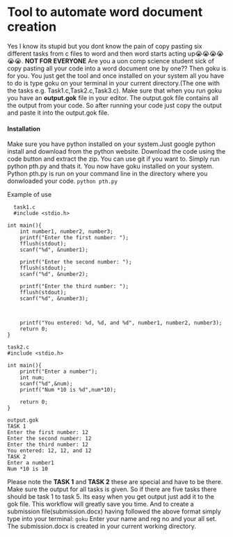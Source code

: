 # Tool to automate word document creation
Yes I know its stupid but you dont know the pain of copy pasting six different tasks from c files to word and then word starts acting up😭😭😭😭😭😭. **NOT FOR EVERYONE**
Are you a uon comp science student sick of copy pasting all your code into a word document one by one?? Then goku is for you. You just get the tool and once installed on your system
all you have to do is type goku on your terminal in your current directory.(The one with the tasks e.g. Task1.c,Task2.c,Task3.c). Make sure that when you run goku you have an **output.gok** file in your editor. The output.gok file contains  all the output from your code. So after running your code just copy the output and paste it into the output.gok file.


#### Installation
Make sure you have python installed on your system.Just google python install and download from the python website.
Download the code using the code button and extract the zip. You can use git if you want to. Simply run python pth.py and thats it. You now have goku installed on your system.
Python pth.py is run on your command line in the directory where you donwloaded your code.
`python pth.py`





Example of use 
```
  task1.c
  #include <stdio.h>

int main(){
    int number1, number2, number3;
    printf("Enter the first number: ");
    fflush(stdout);
    scanf("%d", &number1);

    printf("Enter the second number: ");
    fflush(stdout);
    scanf("%d", &number2);

    printf("Enter the third number: ");
    fflush(stdout);
    scanf("%d", &number3);
 


    printf("You entered: %d, %d, and %d", number1, number2, number3);
    return 0;
} 
```
```
task2.c
#include <stdio.h>

int main(){
    printf("Enter a number");
    int num;
    scanf("%d",&num);
    printf("Num *10 is %d",num*10);
    
    return 0;
}
```

```
output.gok
TASK 1
Enter the first number: 12
Enter the second number: 12
Enter the third number: 12
You entered: 12, 12, and 12
TASK 2
Enter a number1
Num *10 is 10
``` 
Please note the **TASK 1** and **TASK 2** these are special and have to be there. Make sure the output for all tasks is given. So if there are five tasks there should be task 1 to task 5.
Its easy when you get output just add it to the gok file. This workflow will greatly save you time. 
And to create a submission file(submission.docx) having followed the above format simply type into your terminal:
`goku`
Enter your name and reg no and your all set.
The submission.docx is created in your current working directory.
